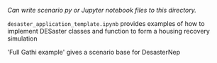
*Can write scenario py or Jupyter notebook files to this directory.*

`desaster_application_template.ipynb` provides examples of how to implement DESaster classes and function to form a housing recovery simulation

'Full Gathi example' gives a scenario base for DesasterNep
